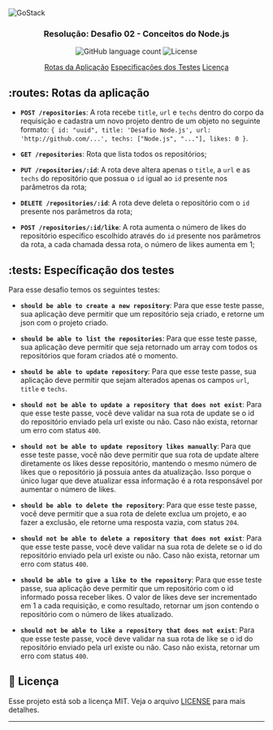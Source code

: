 <img alt="GoStack" src="https://storage.googleapis.com/golden-wind/bootcamp-gostack/header-desafios.png" />

<h3 align="center">
  Resolução: Desafio 02 - Conceitos do Node.js
</h3>

<p align="center">
  <img alt="GitHub language count" src="https://img.shields.io/github/languages/count/rocketseat/bootcamp-gostack-desafios?color=%2304D361">

  <img alt="License" src="https://img.shields.io/badge/license-MIT-%2304D361">
</p>

<p align="center">
  <a href="#routes-aplication>Rotas da aplicação</a>&nbsp;&nbsp;&nbsp;|&nbsp;&nbsp;&nbsp;
  <a href="#routes-aplication">Rotas da Aplicação</a>
  <a href="#tests-especifications">Especificações dos Testes</a>
  <a href="#memo-licença">Licença</a>
</p>


## :routes: Rotas da aplicação

- **`POST /repositories`**: A rota recebe `title`, `url` e `techs` dentro do corpo da requisição e cadastra um novo projeto dentro de um objeto no seguinte formato: `{ id: "uuid", title: 'Desafio Node.js', url: 'http://github.com/...', techs: ["Node.js", "..."], likes: 0 }`.

- **`GET /repositories`**: Rota que lista todos os repositórios;

- **`PUT /repositories/:id`**: A rota deve altera apenas o `title`, a `url` e as `techs` do repositório que possua o `id` igual ao `id` presente nos parâmetros da rota;

- **`DELETE /repositories/:id`**: A rota deve deleta o repositório com o `id` presente nos parâmetros da rota;

- **`POST /repositories/:id/like`**: A rota aumenta o número de likes do repositório específico escolhido através do `id` presente nos parâmetros da rota, a cada chamada dessa rota, o número de likes aumenta em 1;


## :tests: Específicação dos testes

Para esse desafio temos os seguintes testes:

- **`should be able to create a new repository`**: Para que esse teste passe, sua aplicação deve permitir que um repositório seja criado, e retorne um json com o projeto criado.

- **`should be able to list the repositories`**: Para que esse teste passe, sua aplicação deve permitir que seja retornado um array com todos os repositórios que foram criados até o momento.

- **`should be able to update repository`**: Para que esse teste passe, sua aplicação deve permitir que sejam alterados apenas os campos `url`, `title` e `techs`.

- **`should not be able to update a repository that does not exist`**: Para que esse teste passe, você deve validar na sua rota de update se o id do repositório enviado pela url existe ou não. Caso não exista, retornar um erro com status `400`.

- **`should not be able to update repository likes manually`**: Para que esse teste passe, você não deve permitir que sua rota de update altere diretamente os likes desse repositório, mantendo o mesmo número de likes que o repositório já possuia antes da atualização. Isso porque o único lugar que deve atualizar essa informação é a rota responsável por aumentar o número de likes.

- **`should be able to delete the repository`**: Para que esse teste passe, você deve permitir que a sua rota de delete exclua um projeto, e ao fazer a exclusão, ele retorne uma resposta vazia, com status `204`.

- **`should not be able to delete a repository that does not exist`**: Para que esse teste passe, você deve validar na sua rota de delete se o id do repositório enviado pela url existe ou não. Caso não exista, retornar um erro com status `400`.

- **`should be able to give a like to the repository`**: Para que esse teste passe, sua aplicação deve permitir que um repositório com o id informado possa receber likes. O valor de likes deve ser incrementado em 1 a cada requisição, e como resultado, retornar um json contendo o repositório com o número de likes atualizado.

- **`should not be able to like a repository that does not exist`**: Para que esse teste passe, você deve validar na sua rota de like se o id do repositório enviado pela url existe ou não. Caso não exista, retornar um erro com status `400`.


## :memo: Licença

Esse projeto está sob a licença MIT. Veja o arquivo [LICENSE](LICENSE) para mais detalhes.

---
